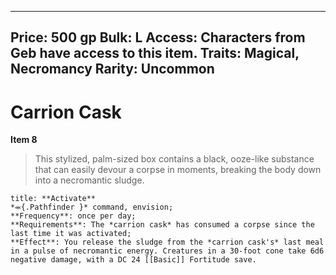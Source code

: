 
---
Price: 500 gp
Bulk: L
Access: Characters from Geb have access to this item.
Traits: Magical, Necromancy
Rarity: Uncommon
---

# Carrion Cask

**Item 8**

> This stylized, palm-sized box contains a black, ooze-like substance that can easily devour a corpse in moments, breaking the body down into a necromantic sludge.

```ad-embed-ability
title: **Activate**
*⬺{.Pathfinder }* command, envision; 
**Frequency**: once per day;
**Requirements**: The *carrion cask* has consumed a corpse since the last time it was activated;
**Effect**: You release the sludge from the *carrion cask's* last meal in a pulse of necromantic energy. Creatures in a 30-foot cone take 6d6 negative damage, with a DC 24 [[Basic]] Fortitude save.

```

